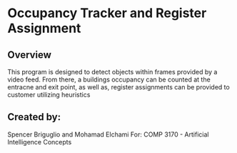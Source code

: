 # Occupancy Tracker and Register Assignment

## Overview
This program is designed to detect objects within frames provided by a video feed. From there, a buildings occupancy can be counted at the entracne and exit point, as well as, register assignments can be provided to customer utilizing heuristics

## Created by:
Spencer Briguglio and Mohamad Elchami 
For: COMP 3170 - Artificial Intelligence Concepts
